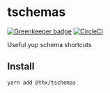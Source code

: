 # tschemas

[![Greenkeeper badge](https://badges.greenkeeper.io/thr-consulting/tschemas.svg)](https://greenkeeper.io/)
[![CircleCI](https://circleci.com/gh/thr-consulting/tschemas.svg?style=svg)](https://circleci.com/gh/thr-consulting/tschemas)

Useful yup schema shortcuts

## Install
```
yarn add @thx/tschemas
```
